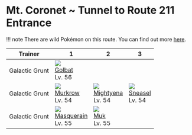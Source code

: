 # Mt. Coronet ~ Tunnel to Route 211 Entrance

!!! note
    There are wild Pokémon on this route. You can find out more [here](../../wild_pokemon/mt_coronet__tunnel_to_route_211_entrance/).


Trainer        | 1                                  | 2                                 | 3
---            | ---                                | ---                               | ---
Galactic Grunt | ![][042]<br>[Golbat]<br>Lv. 56     | &nbsp;                            | &nbsp;
Galactic Grunt | ![][198]<br>[Murkrow]<br>Lv. 54    | ![][262]<br>[Mightyena]<br>Lv. 54 | ![][215]<br>[Sneasel]<br>Lv. 54
Galactic Grunt | ![][284]<br>[Masquerain]<br>Lv. 55 | ![][089]<br>[Muk]<br>Lv. 55       | &nbsp;

[Golbat]: ../../pokemons/042/
[Muk]: ../../pokemons/089/
[Murkrow]: ../../pokemons/198/
[Sneasel]: ../../pokemons/215/
[Mightyena]: ../../pokemons/262/
[Masquerain]: ../../pokemons/284/
[042]: ../img/pokemon/042.png
[089]: ../img/pokemon/089.png
[198]: ../img/pokemon/198.png
[215]: ../img/pokemon/215.png
[262]: ../img/pokemon/262.png
[284]: ../img/pokemon/284.png
